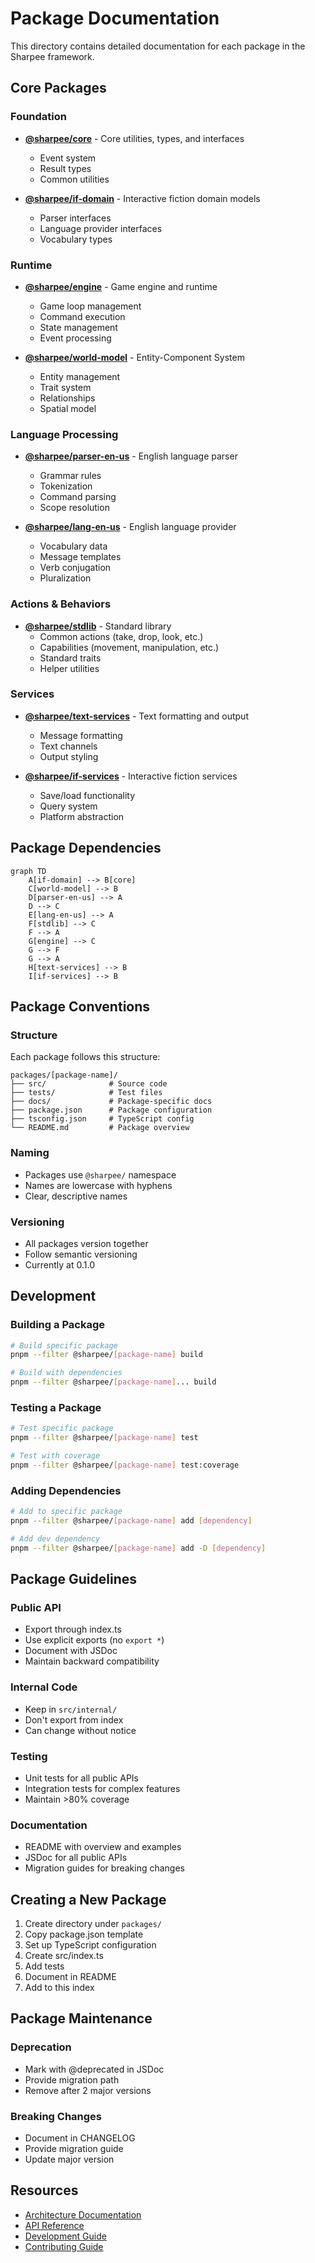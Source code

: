 # Package Documentation

This directory contains detailed documentation for each package in the Sharpee framework.

## Core Packages

### Foundation
- **[@sharpee/core](./core/)** - Core utilities, types, and interfaces
  - Event system
  - Result types
  - Common utilities

- **[@sharpee/if-domain](./if-domain/)** - Interactive fiction domain models
  - Parser interfaces
  - Language provider interfaces
  - Vocabulary types

### Runtime
- **[@sharpee/engine](./engine/)** - Game engine and runtime
  - Game loop management
  - Command execution
  - State management
  - Event processing

- **[@sharpee/world-model](./world-model/)** - Entity-Component System
  - Entity management
  - Trait system
  - Relationships
  - Spatial model

### Language Processing
- **[@sharpee/parser-en-us](./parser-en-us/)** - English language parser
  - Grammar rules
  - Tokenization
  - Command parsing
  - Scope resolution

- **[@sharpee/lang-en-us](./lang-en-us/)** - English language provider
  - Vocabulary data
  - Message templates
  - Verb conjugation
  - Pluralization

### Actions & Behaviors
- **[@sharpee/stdlib](./stdlib/)** - Standard library
  - Common actions (take, drop, look, etc.)
  - Capabilities (movement, manipulation, etc.)
  - Standard traits
  - Helper utilities

### Services
- **[@sharpee/text-services](./text-services/)** - Text formatting and output
  - Message formatting
  - Text channels
  - Output styling

- **[@sharpee/if-services](./if-services/)** - Interactive fiction services
  - Save/load functionality
  - Query system
  - Platform abstraction

## Package Dependencies

```mermaid
graph TD
    A[if-domain] --> B[core]
    C[world-model] --> B
    D[parser-en-us] --> A
    D --> C
    E[lang-en-us] --> A
    F[stdlib] --> C
    F --> A
    G[engine] --> C
    G --> F
    G --> A
    H[text-services] --> B
    I[if-services] --> B
```

## Package Conventions

### Structure
Each package follows this structure:
```
packages/[package-name]/
├── src/              # Source code
├── tests/            # Test files
├── docs/             # Package-specific docs
├── package.json      # Package configuration
├── tsconfig.json     # TypeScript config
└── README.md         # Package overview
```

### Naming
- Packages use `@sharpee/` namespace
- Names are lowercase with hyphens
- Clear, descriptive names

### Versioning
- All packages version together
- Follow semantic versioning
- Currently at 0.1.0

## Development

### Building a Package
```bash
# Build specific package
pnpm --filter @sharpee/[package-name] build

# Build with dependencies
pnpm --filter @sharpee/[package-name]... build
```

### Testing a Package
```bash
# Test specific package
pnpm --filter @sharpee/[package-name] test

# Test with coverage
pnpm --filter @sharpee/[package-name] test:coverage
```

### Adding Dependencies
```bash
# Add to specific package
pnpm --filter @sharpee/[package-name] add [dependency]

# Add dev dependency
pnpm --filter @sharpee/[package-name] add -D [dependency]
```

## Package Guidelines

### Public API
- Export through index.ts
- Use explicit exports (no `export *`)
- Document with JSDoc
- Maintain backward compatibility

### Internal Code
- Keep in `src/internal/`
- Don't export from index
- Can change without notice

### Testing
- Unit tests for all public APIs
- Integration tests for complex features
- Maintain >80% coverage

### Documentation
- README with overview and examples
- JSDoc for all public APIs
- Migration guides for breaking changes

## Creating a New Package

1. Create directory under `packages/`
2. Copy package.json template
3. Set up TypeScript configuration
4. Create src/index.ts
5. Add tests
6. Document in README
7. Add to this index

## Package Maintenance

### Deprecation
- Mark with @deprecated in JSDoc
- Provide migration path
- Remove after 2 major versions

### Breaking Changes
- Document in CHANGELOG
- Provide migration guide
- Update major version

## Resources

- [Architecture Documentation](../architecture/)
- [API Reference](../api/)
- [Development Guide](../development/)
- [Contributing Guide](../development/guides/contributing.md)